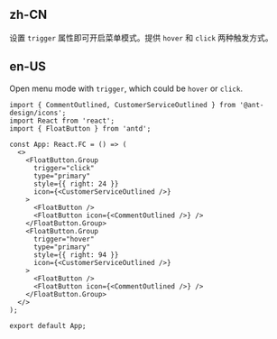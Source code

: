 ## zh-CN

设置 `trigger` 属性即可开启菜单模式。提供 `hover` 和 `click` 两种触发方式。

## en-US

Open menu mode with `trigger`, which could be `hover` or `click`.
```tsx
import { CommentOutlined, CustomerServiceOutlined } from '@ant-design/icons';
import React from 'react';
import { FloatButton } from 'antd';

const App: React.FC = () => (
  <>
    <FloatButton.Group
      trigger="click"
      type="primary"
      style={{ right: 24 }}
      icon={<CustomerServiceOutlined />}
    >
      <FloatButton />
      <FloatButton icon={<CommentOutlined />} />
    </FloatButton.Group>
    <FloatButton.Group
      trigger="hover"
      type="primary"
      style={{ right: 94 }}
      icon={<CustomerServiceOutlined />}
    >
      <FloatButton />
      <FloatButton icon={<CommentOutlined />} />
    </FloatButton.Group>
  </>
);

export default App;
```
